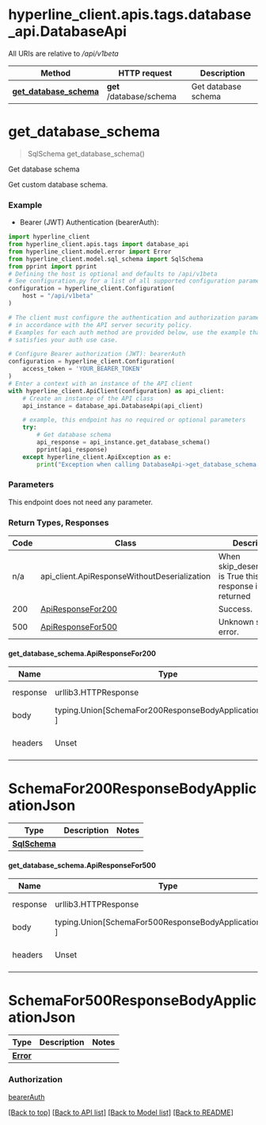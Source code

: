 <a id="__pageTop"></a>
# hyperline_client.apis.tags.database_api.DatabaseApi

All URIs are relative to */api/v1beta*

Method | HTTP request | Description
------------- | ------------- | -------------
[**get_database_schema**](#get_database_schema) | **get** /database/schema | Get database schema

# **get_database_schema**
<a id="get_database_schema"></a>
> SqlSchema get_database_schema()

Get database schema

Get custom database schema.

### Example

* Bearer (JWT) Authentication (bearerAuth):
```python
import hyperline_client
from hyperline_client.apis.tags import database_api
from hyperline_client.model.error import Error
from hyperline_client.model.sql_schema import SqlSchema
from pprint import pprint
# Defining the host is optional and defaults to /api/v1beta
# See configuration.py for a list of all supported configuration parameters.
configuration = hyperline_client.Configuration(
    host = "/api/v1beta"
)

# The client must configure the authentication and authorization parameters
# in accordance with the API server security policy.
# Examples for each auth method are provided below, use the example that
# satisfies your auth use case.

# Configure Bearer authorization (JWT): bearerAuth
configuration = hyperline_client.Configuration(
    access_token = 'YOUR_BEARER_TOKEN'
)
# Enter a context with an instance of the API client
with hyperline_client.ApiClient(configuration) as api_client:
    # Create an instance of the API class
    api_instance = database_api.DatabaseApi(api_client)

    # example, this endpoint has no required or optional parameters
    try:
        # Get database schema
        api_response = api_instance.get_database_schema()
        pprint(api_response)
    except hyperline_client.ApiException as e:
        print("Exception when calling DatabaseApi->get_database_schema: %s\n" % e)
```
### Parameters
This endpoint does not need any parameter.

### Return Types, Responses

Code | Class | Description
------------- | ------------- | -------------
n/a | api_client.ApiResponseWithoutDeserialization | When skip_deserialization is True this response is returned
200 | [ApiResponseFor200](#get_database_schema.ApiResponseFor200) | Success.
500 | [ApiResponseFor500](#get_database_schema.ApiResponseFor500) | Unknown server error.

#### get_database_schema.ApiResponseFor200
Name | Type | Description  | Notes
------------- | ------------- | ------------- | -------------
response | urllib3.HTTPResponse | Raw response |
body | typing.Union[SchemaFor200ResponseBodyApplicationJson, ] |  |
headers | Unset | headers were not defined |

# SchemaFor200ResponseBodyApplicationJson
Type | Description  | Notes
------------- | ------------- | -------------
[**SqlSchema**](../../models/SqlSchema.md) |  | 


#### get_database_schema.ApiResponseFor500
Name | Type | Description  | Notes
------------- | ------------- | ------------- | -------------
response | urllib3.HTTPResponse | Raw response |
body | typing.Union[SchemaFor500ResponseBodyApplicationJson, ] |  |
headers | Unset | headers were not defined |

# SchemaFor500ResponseBodyApplicationJson
Type | Description  | Notes
------------- | ------------- | -------------
[**Error**](../../models/Error.md) |  | 


### Authorization

[bearerAuth](../../../README.md#bearerAuth)

[[Back to top]](#__pageTop) [[Back to API list]](../../../README.md#documentation-for-api-endpoints) [[Back to Model list]](../../../README.md#documentation-for-models) [[Back to README]](../../../README.md)

